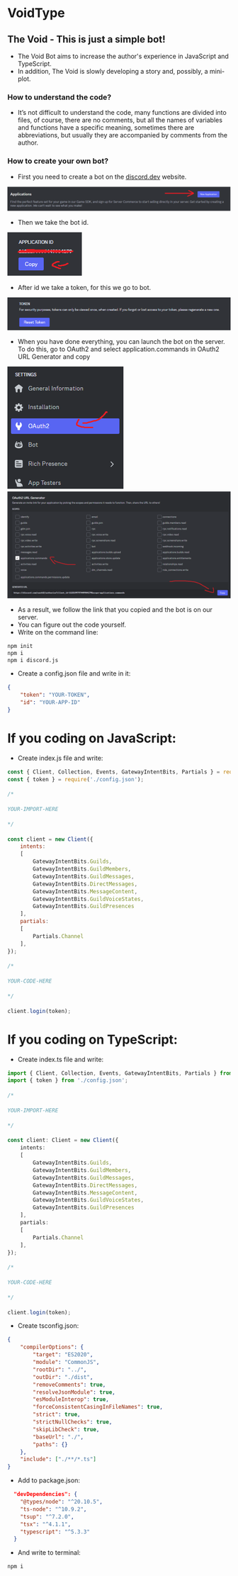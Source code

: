 # VoidType

## The Void - This is just a simple bot!
- The Void Bot aims to increase the author's experience in JavaScript and TypeScript.
- In addition, The Void is slowly developing a story and, possibly, a mini-plot.

### How to understand the code?
- It’s not difficult to understand the code, many functions are divided into files, of course, there are no comments, but all the names of variables and functions have a specific meaning, sometimes there are abbreviations, but usually they are accompanied by comments from the author.

### How to create your own bot?
- First you need to create a bot on the [discord.dev](https://discord.com/developers/applications) website.

<picture>
    <img alt="Show in discord dev a new app" src="./help/newapp.png">
</picture>

- Then we take the bot id.

<picture>
    <img src="./help/app.png">
</picture>

- After id we take a token, for this we go to bot.

<picture>
    <img src="./help/token.png">
</picture>

- When you have done everything, you can launch the bot on the server. To do this, go to OAuth2 and select application.commands in OAuth2 URL Generator and copy

<picture>
    <img src="./help/OAuth2.png">
</picture>

<picture>
    <img src="./help/OAuth2URLGenerator.png">
</picture>

- As a result, we follow the link that you copied and the bot is on our server.
- You can figure out the code yourself.
- Write on the command line:

```
npm init
npm i
npm i discord.js
```

- Create a config.json file and write in it:

```json
{
    "token": "YOUR-TOKEN",
    "id": "YOUR-APP-ID"
}
```

# If you coding on JavaScript:

- Create index.js file and write:

```js
const { Client, Collection, Events, GatewayIntentBits, Partials } = require('discord.js');
const { token } = require('./config.json');

/* 

YOUR-IMPORT-HERE

*/

const client = new Client({
	intents:
	[
		GatewayIntentBits.Guilds,
		GatewayIntentBits.GuildMembers,
		GatewayIntentBits.GuildMessages,
		GatewayIntentBits.DirectMessages,
		GatewayIntentBits.MessageContent,
		GatewayIntentBits.GuildVoiceStates,
		GatewayIntentBits.GuildPresences
	],
	partials:
	[
		Partials.Channel
	],
});

/* 

YOUR-CODE-HERE

*/

client.login(token);
```

# If you coding on TypeScript:

- Create index.ts file and write:

```ts
import { Client, Collection, Events, GatewayIntentBits, Partials } from 'discord.js';
import { token } from './config.json';

/* 

YOUR-IMPORT-HERE

*/

const client: Client = new Client({
	intents:
	[
		GatewayIntentBits.Guilds,
		GatewayIntentBits.GuildMembers,
		GatewayIntentBits.GuildMessages,
		GatewayIntentBits.DirectMessages,
		GatewayIntentBits.MessageContent,
		GatewayIntentBits.GuildVoiceStates,
		GatewayIntentBits.GuildPresences
	],
	partials:
	[
		Partials.Channel
	],
});

/* 

YOUR-CODE-HERE

*/

client.login(token);
```

- Create tsconfig.json:
```json
{
    "compilerOptions": {
        "target": "ES2020",
        "module": "CommonJS",
        "rootDir": "../",
        "outDir": "./dist",
        "removeComments": true,
        "resolveJsonModule": true,
        "esModuleInterop": true,
        "forceConsistentCasingInFileNames": true,
        "strict": true,
        "strictNullChecks": true,
        "skipLibCheck": true, 
        "baseUrl": "./",
		"paths": {}
	},
    "include": ["./**/*.ts"]
}
```

- Add to package.json:
```json
  "devDependencies": {
    "@types/node": "^20.10.5",
    "ts-node": "^10.9.2",
    "tsup": "^7.2.0",
    "tsx": "^4.1.1",
    "typescript": "^5.3.3"
  }
```

- And write to terminal:
```
npm i 
```